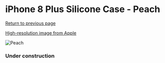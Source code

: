 # iPhone 8 Plus Silicone Case - Peach

[Return to previous page](/iphone_7)

[High-resolution image from Apple](https://store.storeimages.cdn-apple.com/8756/as-images.apple.com/is/MRR82?wid=4500&hei=4500&fmt=png)

<div style="width: 384px"><img src="/everypreview/MRR82.png" alt="Peach"></div>

### Under construction

